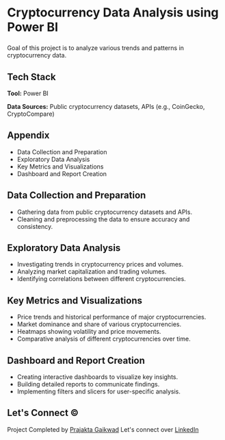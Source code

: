 # Cryptocurrency Data Analysis using Power BI

###

Goal of this project is to analyze various trends and patterns in cryptocurrency data.

## Tech Stack

**Tool:** Power BI

**Data Sources:** Public cryptocurrency datasets, APIs (e.g., CoinGecko, CryptoCompare)

## Appendix
* Data Collection and Preparation
* Exploratory Data Analysis
* Key Metrics and Visualizations
* Dashboard and Report Creation

## Data Collection and Preparation
* Gathering data from public cryptocurrency datasets and APIs.
* Cleaning and preprocessing the data to ensure accuracy and consistency.
## Exploratory Data Analysis
* Investigating trends in cryptocurrency prices and volumes.
* Analyzing market capitalization and trading volumes.
* Identifying correlations between different cryptocurrencies.
## Key Metrics and Visualizations
* Price trends and historical performance of major cryptocurrencies.
* Market dominance and share of various cryptocurrencies.
* Heatmaps showing volatility and price movements.
* Comparative analysis of different cryptocurrencies over time.
## Dashboard and Report Creation
* Creating interactive dashboards to visualize key insights.
* Building detailed reports to communicate findings.
* Implementing filters and slicers for user-specific analysis.

## Let's Connect ©
Project Completed by [Prajakta Gaikwad](https://github.com/Gaikwadp629)
Let's connect over [LinkedIn](https://www.linkedin.com/in/prajakta-gaikwad-33b678198/)

